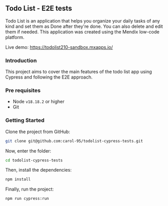 ## Todo List - E2E tests

Todo List is an application that helps you organize your daily tasks of any kind and set them as Done after they're done. You can also delete and edit them if needed. 
This application was created using the Mendix low-code platform. 

Live demo: https://todolist210-sandbox.mxapps.io/

### Introduction

This project aims to cover the main features of the todo list app using Cypress and following the E2E approach.

### Pre requisites

- Node `v18.18.2` or higher
- Git

### Getting Started

Clone the project from GitHub:

```sh
git clone git@github.com:carol-95/todolist-cypress-tests.git 
```

Now, enter the folder:
```sh
cd todolist-cypress-tests
```

Then, install the dependencies:
```sh
npm install
```

Finally, run the project:
```sh
npm run cypress:run
```